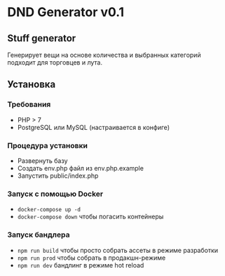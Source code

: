 # DND Generator v0.1

## Stuff generator
Генерирует вещи на основе количества и выбранных категорий подходит для торговцев и лута.

## Установка
### Требования
- PHP > 7
- PostgreSQL или MySQL (настраивается в конфиге)

### Процедура установки
- Развернуть базу
- Создать env.php файл из env.php.example
- Запустить public/index.php

### Запуск с помощью Docker
- `docker-compose up -d`
- `docker-compose down` чтобы погасить контейнеры

### Запуск бандлера
- `npm run build` чтобы просто собрать ассеты в режиме разработки
- `npm run prod` чтобы собрать в продакшн-режиме
- `npm run dev` бандлинг в режиме hot reload